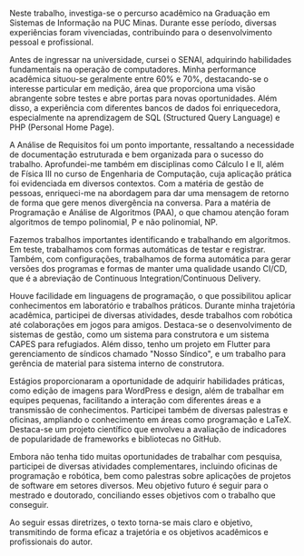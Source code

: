 Neste trabalho, investiga-se o percurso acadêmico na Graduação em Sistemas de Informação na PUC Minas. Durante esse período, diversas experiências foram vivenciadas, contribuindo para o desenvolvimento pessoal e profissional.

Antes de ingressar na universidade, cursei o SENAI, adquirindo habilidades fundamentais na operação de computadores. Minha performance acadêmica situou-se geralmente entre 60% e 70%, destacando-se o interesse particular em medição, área que proporciona uma visão abrangente sobre testes e abre portas para novas oportunidades. Além disso, a experiência com diferentes bancos de dados foi enriquecedora, especialmente na aprendizagem de SQL (Structured Query Language) e PHP (Personal Home Page).

A Análise de Requisitos foi um ponto importante, ressaltando a necessidade de documentação estruturada e bem organizada para o sucesso do trabalho. Aprofundei-me também em disciplinas como Cálculo I e II, além de Física III no curso de Engenharia de Computação, cuja aplicação prática foi evidenciada em diversos contextos. Com a matéria de gestão de pessoas, enriqueci-me na abordagem para dar uma mensagem de retorno de forma que gere menos divergência na conversa. Para a matéria de Programação e Análise de Algoritmos (PAA), o que chamou atenção foram algoritmos de tempo polinomial, P e não polinomial, NP.

Fazemos trabalhos importantes identificando e trabalhando em algoritmos. Em teste, trabalhamos com formas automáticas de testar e registrar. Também, com configurações, trabalhamos de forma automática para gerar versões dos programas e formas de manter uma qualidade usando CI/CD, que é a abreviação de Continuous Integration/Continuous Delivery.

Houve facilidade em linguagens de programação, o que possibilitou aplicar conhecimentos em laboratório e trabalhos práticos. Durante minha trajetória acadêmica, participei de diversas atividades, desde trabalhos com robótica até colaborações em jogos para amigos. Destaca-se o desenvolvimento de sistemas de gestão, como um sistema para construtora e um sistema CAPES para refugiados. Além disso, tenho um projeto em Flutter para gerenciamento de síndicos chamado "Nosso Síndico", e um trabalho para gerência de material para sistema interno de construtora.

Estágios proporcionaram a oportunidade de adquirir habilidades práticas, como edição de imagens para WordPress e design, além de trabalhar em equipes pequenas, facilitando a interação com diferentes áreas e a transmissão de conhecimentos. Participei também de diversas palestras e oficinas, ampliando o conhecimento em áreas como programação e LaTeX. Destaca-se um projeto científico que envolveu a avaliação de indicadores de popularidade de frameworks e bibliotecas no GitHub.

Embora não tenha tido muitas oportunidades de trabalhar com pesquisa, participei de diversas atividades complementares, incluindo oficinas de programação e robótica, bem como palestras sobre aplicações de projetos de software em setores diversos. Meu objetivo futuro é seguir para o mestrado e doutorado, conciliando esses objetivos com o trabalho que conseguir.

Ao seguir essas diretrizes, o texto torna-se mais claro e objetivo, transmitindo de forma eficaz a trajetória e os objetivos acadêmicos e profissionais do autor.
